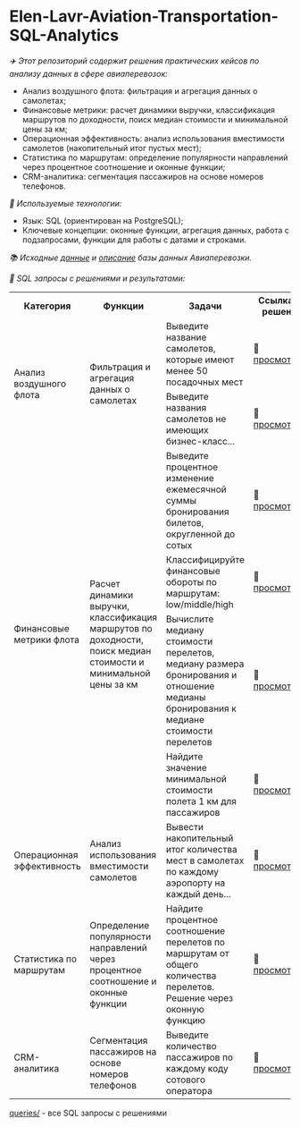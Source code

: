 # Elen-Lavr-Aviation-Transportation-SQL-Analytics

_:airplane:  Этот репозиторий содержит решения практических кейсов по анализу данных в сфере авиаперевозок:_
  * Анализ воздушного флота: фильтрация и агрегация данных о самолетах;
  * Финансовые метрики: расчет динамики выручки, классификация маршрутов по доходности, поиск медиан стоимости и минимальной цены за км;
  * Операционная эффективность: анализ использования вместимости самолетов (накопительный итог пустых мест);
  * Статистика по маршрутам: определение популярности направлений через процентное соотношение и оконные функции;
  * CRM-аналитика: сегментация пассажиров на основе номеров телефонов.

_:toolbox:  Используемые технологии:_
  * Язык: SQL (ориентирован на PostgreSQL);
  * Ключевые концепции: оконные функции, агрегация данных, работа с подзапросами, функции для работы с датами и строками.

_:books: Исходные [данные](./data/avia.backup) и [описание](./data/bookings.pdf) базы данных Авиаперевозки._

_:memo: SQL запросы с решениями и результатами:_

<table>
<tr>
    <th>Категория</th>
    <th>Функции</th> 
    <th>Задачи</th>
    <th>Ссылка на решение</th>
</tr>
<tr>
    <td rowspan="2">Анализ воздушного флота</td>
    <td rowspan="2">Фильтрация и агрегация данных о самолетах</td>
    <td>Выведите название самолетов, которые имеют менее 50 посадочных мест</td>
    <td>📁 <a href="./queries/01_aircrafts_less_50_seats.md">просмотреть</a></td>
</tr>
<tr>
    <td>Выведите названия самолетов не имеющих бизнес-класс...</td>
    <td>📁 <a href="./queries/03_no_business_class.md">просмотреть</a></td>
</tr> 
<tr>
    <td rowspan="4">Финансовые метрики флота</td>
    <td rowspan="4">Расчет динамики выручки, классификация маршрутов по доходности, поиск медиан стоимости и минимальной цены за км</td>
    <td>Выведите процентное изменение ежемесячной суммы бронирования билетов, округленной до сотых</td>
    <td>📁 <a href="./queries/02_percent_change_monthly_bookings.md">просмотреть</a></td>
</tr>
<tr>
    <td>Классифицируйте финансовые обороты по маршрутам: low/middle/high</td>
    <td>📁 <a href="./queries/07_route_revenue_classification.md">просмотреть</a></td>
</tr>
<tr>
    <td>Вычислите медиану стоимости перелетов, медиану размера бронирования и отношение медианы бронирования к медиане стоимости перелетов</td>
    <td>📁 <a href="./queries/08_median_flight_booking_ratio.md">просмотреть</a></td>
</tr>
<tr>
    <td>Найдите значение минимальной стоимости полета 1 км для пассажиров</td>
    <td>📁 <a href="./queries/09_min_flight_cost_per_km.md">просмотреть</a></td>
</tr>
 <tr>
    <td rowspan="1">Операционная эффективность</td>
    <td rowspan="1">Анализ использования вместимости самолетов</td>
    <td>Вывести накопительный итог количества мест в самолетах по каждому аэропорту на каждый день...</td>
    <td>📁 <a href="./queries/04_cumulative_empty_seats_daily.md">просмотреть</a></td>
</tr>
 <tr>
    <td rowspan="1">Статистика по маршрутам</td>
    <td rowspan="1">Определение популярности направлений через процентное соотношение и оконные функции</td>
    <td>Найдите процентное соотношение перелетов по маршрутам от общего количества перелетов. Решение через оконную функцию</td>
    <td>📁 <a href="./queries/05_route_flight_percentage.md">просмотреть</a></td>
</tr>
 <tr>
    <td rowspan="1">CRM-аналитика</td>
    <td rowspan="1">Сегментация пассажиров на основе номеров телефонов</td>
    <td>Выведите количество пассажиров по каждому коду сотового оператора</td>
    <td>📁 <a href="./queries/06_passengers_by_operator_code.md">просмотреть</a></td>
</tr>
</table>

[queries/](./queries/) - все SQL запросы с решениями 
